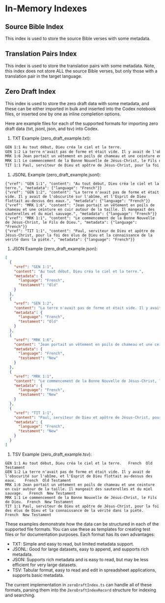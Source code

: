 # In-Memory Indexes

## Source Bible Index

This index is used to store the source Bible verses with some metadata.

## Translation Pairs Index

This index is used to store the translation pairs with some metadata. Note, this index does not store ALL the source Bible verses, but only those with a translation pair in the target language.

## Zero Draft Index

This index is used to store the zero draft data with some metadata, and these can be either imported in bulk and inserted into the Codex notebook files, or inserted one by one as inline completion options.

Here are example files for each of the supported formats for importing zero draft data (txt, jsonl, json, and tsv) into Codex.

1. TXT Example (zero_draft_example.txt):
```txt
GEN 1:1	Au tout début, Dieu créa le ciel et la terre.
GEN 1:2	La terre n'avait pas de forme et était vide. Il y avait de l'obscurité sur l'abîme, et l'Esprit de Dieu flottait au-dessus des eaux.
MRK 1:6	Jean portait un vêtement en poils de chameau et une ceinture en cuir autour de la taille. Il mangeait des sauterelles et du miel sauvage.
MRK 1:1	Le commencement de la Bonne Nouvelle de Jésus-Christ, le Fils de Dieu.
TIT 1:1	Paul, serviteur de Dieu et apôtre de Jésus-Christ, pour la foi des élus de Dieu et la connaissance de la vérité dans la piété.
```

1. JSONL Example (zero_draft_example.jsonl):
```jsonl
{"vref": "GEN 1:1", "content": "Au tout début, Dieu créa le ciel et la terre.", "metadata": {"language": "French"}}
{"vref": "GEN 1:2", "content": "La terre n'avait pas de forme et était vide. Il y avait de l'obscurité sur l'abîme, et l'Esprit de Dieu flottait au-dessus des eaux.", "metadata": {"language": "French"}}
{"vref": "MRK 1:6", "content": "Jean portait un vêtement en poils de chameau et une ceinture en cuir autour de la taille. Il mangeait des sauterelles et du miel sauvage.", "metadata": {"language": "French"}}
{"vref": "MRK 1:1", "content": "Le commencement de la Bonne Nouvelle de Jésus-Christ, le Fils de Dieu.", "metadata": {"language": "French"}}
{"vref": "TIT 1:1", "content": "Paul, serviteur de Dieu et apôtre de Jésus-Christ, pour la foi des élus de Dieu et la connaissance de la vérité dans la piété.", "metadata": {"language": "French"}}
```

1. JSON Example (zero_draft_example.json):
```json
[
  {
    "vref": "GEN 1:1",
    "content": "Au tout début, Dieu créa le ciel et la terre.",
    "metadata": {
      "language": "French",
      "testament": "Old"
    }
  },
  {
    "vref": "GEN 1:2",
    "content": "La terre n'avait pas de forme et était vide. Il y avait de l'obscurité sur l'abîme, et l'Esprit de Dieu flottait au-dessus des eaux.",
    "metadata": {
      "language": "French",
      "testament": "Old"
    }
  },
  {
    "vref": "MRK 1:6",
    "content": "Jean portait un vêtement en poils de chameau et une ceinture en cuir autour de la taille. Il mangeait des sauterelles et du miel sauvage.",
    "metadata": {
      "language": "French",
      "testament": "New"
    }
  },
  {
    "vref": "MRK 1:1",
    "content": "Le commencement de la Bonne Nouvelle de Jésus-Christ, le Fils de Dieu.",
    "metadata": {
      "language": "French",
      "testament": "New"
    }
  },
  {
    "vref": "TIT 1:1",
    "content": "Paul, serviteur de Dieu et apôtre de Jésus-Christ, pour la foi des élus de Dieu et la connaissance de la vérité dans la piété.",
    "metadata": {
      "language": "French",
      "testament": "New"
    }
  }
]
```

1. TSV Example (zero_draft_example.tsv):
```tsv
GEN 1:1	Au tout début, Dieu créa le ciel et la terre.	French	Old Testament
GEN 1:2	La terre n'avait pas de forme et était vide. Il y avait de l'obscurité sur l'abîme, et l'Esprit de Dieu flottait au-dessus des eaux.	French	Old Testament
MRK 1:6	Jean portait un vêtement en poils de chameau et une ceinture en cuir autour de la taille. Il mangeait des sauterelles et du miel sauvage.	French	New Testament
MRK 1:1	Le commencement de la Bonne Nouvelle de Jésus-Christ, le Fils de Dieu.	French	New Testament
TIT 1:1	Paul, serviteur de Dieu et apôtre de Jésus-Christ, pour la foi des élus de Dieu et la connaissance de la vérité dans la piété.	French	New Testament
```

These examples demonstrate how the data can be structured in each of the supported file formats. You can use these as templates for creating test files or for documentation purposes. Each format has its own advantages:

- TXT: Simple and easy to read, but limited metadata support.
- JSONL: Good for large datasets, easy to append, and supports rich metadata.
- JSON: Supports rich metadata and is easy to read, but may be less efficient for very large datasets.
- TSV: Tabular format, easy to read and edit in spreadsheet applications, supports basic metadata.

The current implementation in `zeroDraftIndex.ts` can handle all of these formats, parsing them into the `ZeroDraftIndexRecord` structure for indexing and searching.